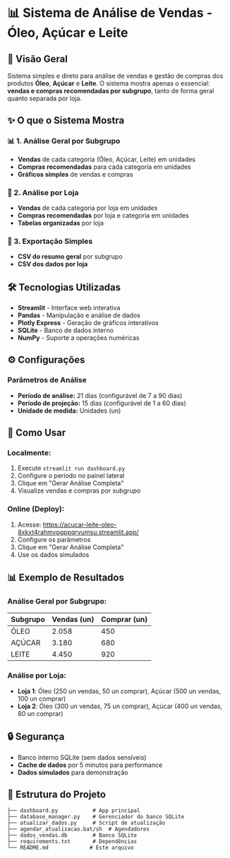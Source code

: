 # 📊 Sistema de Análise de Vendas - Óleo, Açúcar e Leite

## 🎯 Visão Geral

Sistema simples e direto para análise de vendas e gestão de compras dos produtos **Óleo**, **Açúcar** e **Leite**. O sistema mostra apenas o essencial: **vendas e compras recomendadas por subgrupo**, tanto de forma geral quanto separada por loja.

## ✨ O que o Sistema Mostra

### 📊 1. Análise Geral por Subgrupo
- **Vendas** de cada categoria (Óleo, Açúcar, Leite) em unidades
- **Compras recomendadas** para cada categoria em unidades
- **Gráficos simples** de vendas e compras

### 🏪 2. Análise por Loja
- **Vendas** de cada categoria por loja em unidades
- **Compras recomendadas** por loja e categoria em unidades
- **Tabelas organizadas** por loja

### 📁 3. Exportação Simples
- **CSV do resumo geral** por subgrupo
- **CSV dos dados por loja**

## 🛠️ Tecnologias Utilizadas

- **Streamlit** - Interface web interativa
- **Pandas** - Manipulação e análise de dados
- **Plotly Express** - Geração de gráficos interativos
- **SQLite** - Banco de dados interno
- **NumPy** - Suporte a operações numéricas

## ⚙️ Configurações

### Parâmetros de Análise
- **Período de análise:** 21 dias (configurável de 7 a 90 dias)
- **Período de projeção:** 15 dias (configurável de 1 a 60 dias)
- **Unidade de medida:** Unidades (un)

## 🎯 Como Usar

### Localmente:
1. Execute `streamlit run dashboard.py`
2. Configure o período no painel lateral
3. Clique em "Gerar Análise Completa"
4. Visualize vendas e compras por subgrupo

### Online (Deploy):
1. Acesse: https://acucar-leite-oleo-8xkxt4rahmvpgppqrvumsu.streamlit.app/
2. Configure os parâmetros
3. Clique em "Gerar Análise Completa"
4. Use os dados simulados

## 📊 Exemplo de Resultados

### Análise Geral por Subgrupo:
| Subgrupo | Vendas (un) | Comprar (un) |
|----------|-------------|--------------|
| ÓLEO     | 2.058       | 450          |
| AÇÚCAR   | 3.180       | 680          |
| LEITE    | 4.450       | 920          |

### Análise por Loja:
- **Loja 1**: Óleo (250 un vendas, 50 un comprar), Açúcar (500 un vendas, 100 un comprar)
- **Loja 2**: Óleo (300 un vendas, 75 un comprar), Açúcar (400 un vendas, 80 un comprar)

## 🔒 Segurança

- Banco interno SQLite (sem dados sensíveis)
- **Cache de dados** por 5 minutos para performance
- **Dados simulados** para demonstração

## 📁 Estrutura do Projeto

```
├── dashboard.py           # App principal
├── database_manager.py    # Gerenciador do banco SQLite
├── atualizar_dados.py     # Script de atualização
├── agendar_atualizacao.bat/sh  # Agendadores
├── dados_vendas.db        # Banco SQLite
├── requirements.txt       # Dependências
└── README.md             # Este arquivo
```
